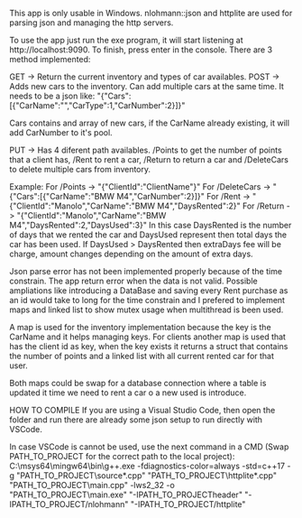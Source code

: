 This app is only usable in Windows. nlohmann::json and httplite are used for parsing json and managing the http servers.

To use the app just run the exe program, it will start listening at http://localhost:9090. To finish, press enter in the console.
There are 3 method implemented:

GET -> Return the current inventory and types of car availables.
POST -> Adds new cars to the inventory. Can add multiple cars at the same time. It needs to be a json like:
"{\"Cars\":[{\"CarName\":\"\",\"CarType\":1,\"CarNumber\":2}]}"

Cars contains and array of new cars, if the CarName already existing, it will add CarNumber to it's pool.

PUT -> Has 4 diferent path availables. /Points to get the number of points that a client has, /Rent to rent a car, /Return to return a car and /DeleteCars to delete multiple cars from inventory.

Example:
For /Points -> "{\"ClientId\":\"ClientName\"}"
For /DeleteCars -> "{\"Cars\":[{\"CarName\":\"BMW M4\",\"CarNumber\":2}]}"
For /Rent -> "{\"ClientId\":\"Manolo\",\"CarName\":\"BMW M4\",\"DaysRented\":2}"
For /Return -> "{\"ClientId\":\"Manolo\",\"CarName\":\"BMW M4\",\"DaysRented\":2,\"DaysUsed\":3}" In this case DaysRented is the number of days that we rented the car and DaysUsed represent then total days the car has been used. If DaysUsed > DaysRented then extraDays fee will be charge, amount changes depending on the amount of extra days.


Json parse error has not been implemented properly because of the time constrain. The app return error when the data is not valid.
Possible ampliations like introducing a DataBase and saving every Rent purchase as an id would take to long for the time constrain and I prefered to implement maps and linked list to show mutex usage when multithread is been used.

A map is used for the inventory implementation because the key is the CarName and it helps managing keys. For clients another map is used that has the client id as key, when the key exists it returns a struct that contains the number of points and a linked list with all current rented car for that user.

Both maps could be swap for a database connection where a table is updated it time we need to rent a car o a new used is introduce.

HOW TO COMPILE
If you are using a Visual Studio Code, then open the folder and run there are already some json setup to run directly with VSCode.

In case VSCode is cannot be used, use the next command in a CMD (Swap PATH_TO_PROJECT for the correct path to the local project):
C:\msys64\mingw64\bin\g++.exe -fdiagnostics-color=always -std=c++17 -g "PATH_TO_PROJECT\source\*.cpp" "PATH_TO_PROJECT\httplite\*.cpp" "PATH_TO_PROJECT\main.cpp" -lws2_32 -o "PATH_TO_PROJECT\main.exe" "-IPATH_TO_PROJECTheader" "-IPATH_TO_PROJECT/nlohmann" "-IPATH_TO_PROJECT/httplite"


